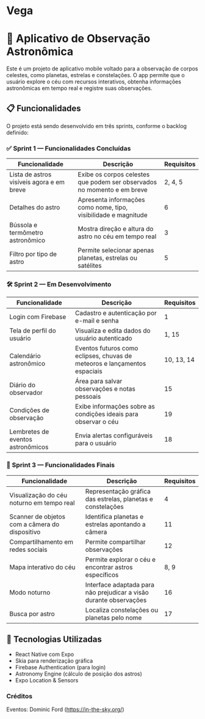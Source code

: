 # Vega
# 🌌 Aplicativo de Observação Astronômica

Este é um projeto de aplicativo mobile voltado para a observação de corpos celestes, como planetas, estrelas e constelações. O app permite que o usuário explore o céu com recursos interativos, obtenha informações astronômicas em tempo real e registre suas observações.

## 📋 Funcionalidades

O projeto está sendo desenvolvido em três sprints, conforme o backlog definido:

### ✅ Sprint 1 — Funcionalidades Concluídas

| Funcionalidade                                         | Descrição                                                                 | Requisitos |
|--------------------------------------------------------|---------------------------------------------------------------------------|------------|
| Lista de astros visíveis agora e em breve              | Exibe os corpos celestes que podem ser observados no momento e em breve  | 2, 4, 5    |
| Detalhes do astro                                      | Apresenta informações como nome, tipo, visibilidade e magnitude           | 6          |
| Bússola e termômetro astronômico                       | Mostra direção e altura do astro no céu em tempo real                     | 3          |
| Filtro por tipo de astro                               | Permite selecionar apenas planetas, estrelas ou satélites                | 5          |

### 🛠️ Sprint 2 — Em Desenvolvimento

| Funcionalidade                 | Descrição                                                                 | Requisitos |
|--------------------------------|---------------------------------------------------------------------------|------------|
| Login com Firebase             | Cadastro e autenticação por e-mail e senha                                | 1          |
| Tela de perfil do usuário      | Visualiza e edita dados do usuário autenticado                            | 1, 15      |
| Calendário astronômico        | Eventos futuros como eclipses, chuvas de meteoros e lançamentos espaciais | 10, 13, 14 |
| Diário do observador           | Área para salvar observações e notas pessoais                             | 15         |
| Condições de observação       | Exibe informações sobre as condições ideais para observar o céu           | 19         |
| Lembretes de eventos astronômicos               | Envia alertas configuráveis para o usuário               | 18         |

### 🚀 Sprint 3 — Funcionalidades Finais

| Funcionalidade                                  | Descrição                                                                 | Requisitos |
|-------------------------------------------------|---------------------------------------------------------------------------|------------|
| Visualização do céu noturno em tempo real       | Representação gráfica das estrelas, planetas e constelações               | 4          |
| Scanner de objetos com a câmera do dispositivo  | Identifica planetas e estrelas apontando a câmera                        | 11         |
| Compartilhamento em redes sociais               | Permite compartilhar observações                                          | 12         |
| Mapa interativo do céu                          | Permite explorar o céu e encontrar astros específicos                     | 8, 9       |
| Modo noturno                  | Interface adaptada para não prejudicar a visão durante observações        | 16         |
| Busca por astro                                 | Localiza constelações ou planetas pelo nome              | 17         |

## 🚧 Tecnologias Utilizadas

- React Native com Expo
- Skia para renderização gráfica
- Firebase Authentication (para login)
- Astronomy Engine (cálculo de posição dos astros)
- Expo Location & Sensors

### Créditos
Eventos: Dominic Ford (https://in-the-sky.org/)
